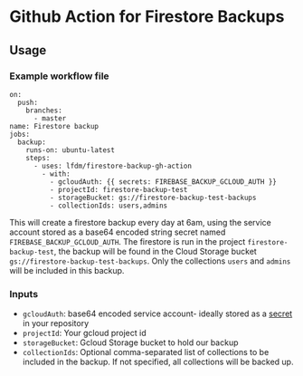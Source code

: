 # Github Action for Firestore Backups

## Usage

### Example workflow file

```
on:
  push:
    branches:
      - master
name: Firestore backup
jobs:
  backup:
    runs-on: ubuntu-latest
    steps:
      - uses: lfdm/firestore-backup-gh-action
        - with:
          - gcloudAuth: {{ secrets: FIREBASE_BACKUP_GCLOUD_AUTH }}
          - projectId: firestore-backup-test
          - storageBucket: gs://firestore-backup-test-backups
          - collectionIds: users,admins

```

This will create a firestore backup every day at 6am, using the service account stored as a base64 encoded string secret named `FIREBASE_BACKUP_GCLOUD_AUTH`.
The firestore is run in the project `firestore-backup-test`, the backup will be found in the Cloud Storage bucket `gs://firestore-backup-test-backups`.
Only the collections `users` and `admins` will be included in this backup.

### Inputs

- `gcloudAuth`: base64 encoded service account- ideally stored as a [secret](...) in your repository
- `projectId`: Your gcloud project id
- `storageBucket`: Gcloud Storage bucket to hold our backup
- `collectionIds`: Optional comma-separated list of collections to be included in the backup. If not specified, all collections will be backed up.
